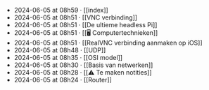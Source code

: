 - 2024-06-05 at 08h59 · [[index]]
- 2024-06-05 at 08h51 · [[VNC verbinding]]
- 2024-06-05 at 08h51 · [[De ultieme headless Pi]]
- 2024-06-05 at 08h51 · [[🖥️ Computertechnieken]]
- 2024-06-05 at 08h51 · [[RealVNC verbinding aanmaken op iOS]]
- 2024-06-05 at 08h48 · [[UDP]]
- 2024-06-05 at 08h35 · [[OSI model]]
- 2024-06-05 at 08h30 · [[Basis van netwerken]]
- 2024-06-05 at 08h28 · [[⚠️ Te maken notities]]
- 2024-06-05 at 08h24 · [[Router]]
